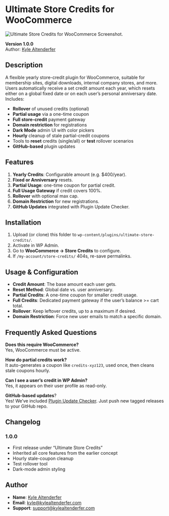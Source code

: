 # Ultimate Store Credits for WooCommerce

![Ultimate Store Credits for WooCommerce Screenshot.](https://kylealtenderfer.com/github/ultimate-store-credits-kyle-altenderfer-v1.png)

**Version 1.0.0**  
Author: [Kyle Altenderfer](https://kylealtenderfer.com)

## Description

A flexible yearly store-credit plugin for WooCommerce, suitable for membership sites, digital downloads, internal company stores, and more. Users automatically receive a set credit amount each year, which resets either on a global fixed date or on each user’s personal anniversary date. Includes:

- **Rollover** of unused credits (optional)  
- **Partial usage** via a one-time coupon  
- **Full store-credit** payment gateway  
- **Domain restriction** for registrations  
- **Dark Mode** admin UI with color pickers  
- **Hourly** cleanup of stale partial-credit coupons  
- Tools to **reset** credits (single/all) or **test** rollover scenarios  
- **GitHub-based** plugin updates

## Features

1. **Yearly Credits**: Configurable amount (e.g. \$400/year).  
2. **Fixed or Anniversary** resets.  
3. **Partial Usage**: one-time coupon for partial credit.  
4. **Full Usage Gateway** if credit covers 100%.  
5. **Rollover** with optional max cap.  
6. **Domain Restriction** for new registrations.  
7. **GitHub Updates** integrated with Plugin Update Checker.

## Installation

1. Upload (or clone) this folder to `wp-content/plugins/ultimate-store-credits/`.  
2. Activate in WP Admin.  
3. Go to **WooCommerce → Store Credits** to configure.  
4. If `/my-account/store-credits/` 404s, re-save permalinks.

## Usage & Configuration

- **Credit Amount**: The base amount each user gets.  
- **Reset Method**: Global date vs. user anniversary.  
- **Partial Credits**: A one-time coupon for smaller credit usage.  
- **Full Credits**: Dedicated payment gateway if the user’s balance >= cart total.  
- **Rollover**: Keep leftover credits, up to a maximum if desired.  
- **Domain Restriction**: Force new user emails to match a specific domain.

## Frequently Asked Questions

**Does this require WooCommerce?**  
Yes, WooCommerce must be active.

**How do partial credits work?**  
It auto-generates a coupon like `credits-xyz123`, used once, then cleans stale coupons hourly.

**Can I see a user’s credit in WP Admin?**  
Yes, it appears on their user profile as read-only.

**GitHub-based updates**?  
Yes! We’ve included [Plugin Update Checker](https://github.com/YahnisElsts/plugin-update-checker). Just push new tagged releases to your GitHub repo.

## Changelog

### 1.0.0
- First release under “Ultimate Store Credits”
- Inherited all core features from the earlier concept
- Hourly stale-coupon cleanup
- Test rollover tool
- Dark-mode admin styling

## Author

- **Name**: [Kyle Altenderfer](https://kylealtenderfer.com)  
- **Email**: kyle@kylealtenderfer.com  
- **Support**: support@kylealtenderfer.com
